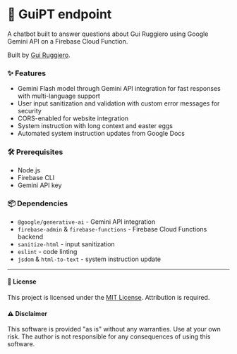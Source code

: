 # 🧠 GuiPT endpoint

A chatbot built to answer questions about Gui Ruggiero using Google Gemini API on a Firebase Cloud Function.

Built by [Gui Ruggiero](https://guiruggiero.com/?utm_source=github&utm_medium=guipt).

### ✨ Features

- Gemini Flash model through Gemini API integration for fast responses with multi-language support
- User input sanitization and validation with custom error messages for security
- CORS-enabled for website integration
- System instruction with long context and easter eggs
- Automated system instruction updates from Google Docs

### 🛠️ Prerequisites

- Node.js
- Firebase CLI
- Gemini API key

### 📦 Dependencies

- `@google/generative-ai` - Gemini API integration
- `firebase-admin` & `firebase-functions` - Firebase Cloud Functions backend
- `sanitize-html` - input sanitization
- `eslint` - code linting
- `jsdom` & `html-to-text` - system instruction update

---

#### 📄 License

This project is licensed under the [MIT License](LICENSE). Attribution is required.

#### ⚠️ Disclaimer

This software is provided "as is" without any warranties. Use at your own risk. The author is not responsible for any consequences of using this software.